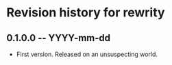# Revision history for rewrity

## 0.1.0.0 -- YYYY-mm-dd

* First version. Released on an unsuspecting world.

